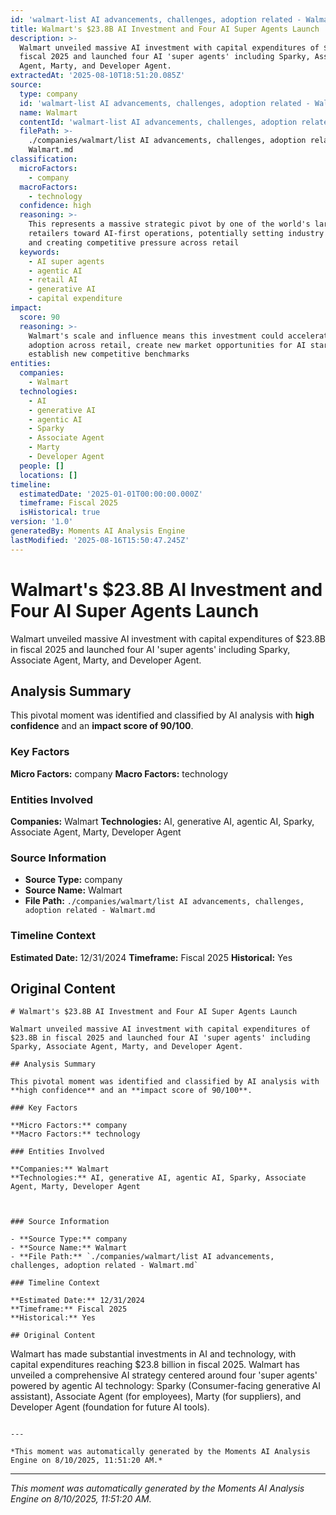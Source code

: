 ```yaml
---
id: 'walmart-list AI advancements, challenges, adoption related - Walmart-moment-1'
title: Walmart's $23.8B AI Investment and Four AI Super Agents Launch
description: >-
  Walmart unveiled massive AI investment with capital expenditures of $23.8B in
  fiscal 2025 and launched four AI 'super agents' including Sparky, Associate
  Agent, Marty, and Developer Agent.
extractedAt: '2025-08-10T18:51:20.085Z'
source:
  type: company
  id: 'walmart-list AI advancements, challenges, adoption related - Walmart'
  name: Walmart
  contentId: 'walmart-list AI advancements, challenges, adoption related - Walmart'
  filePath: >-
    ./companies/walmart/list AI advancements, challenges, adoption related -
    Walmart.md
classification:
  microFactors:
    - company
  macroFactors:
    - technology
  confidence: high
  reasoning: >-
    This represents a massive strategic pivot by one of the world's largest
    retailers toward AI-first operations, potentially setting industry standards
    and creating competitive pressure across retail
  keywords:
    - AI super agents
    - agentic AI
    - retail AI
    - generative AI
    - capital expenditure
impact:
  score: 90
  reasoning: >-
    Walmart's scale and influence means this investment could accelerate AI
    adoption across retail, create new market opportunities for AI startups, and
    establish new competitive benchmarks
entities:
  companies:
    - Walmart
  technologies:
    - AI
    - generative AI
    - agentic AI
    - Sparky
    - Associate Agent
    - Marty
    - Developer Agent
  people: []
  locations: []
timeline:
  estimatedDate: '2025-01-01T00:00:00.000Z'
  timeframe: Fiscal 2025
  isHistorical: true
version: '1.0'
generatedBy: Moments AI Analysis Engine
lastModified: '2025-08-16T15:50:47.245Z'
---
```

# Walmart's $23.8B AI Investment and Four AI Super Agents Launch

Walmart unveiled massive AI investment with capital expenditures of $23.8B in fiscal 2025 and launched four AI 'super agents' including Sparky, Associate Agent, Marty, and Developer Agent.

## Analysis Summary

This pivotal moment was identified and classified by AI analysis with **high confidence** and an **impact score of 90/100**.

### Key Factors

**Micro Factors:** company
**Macro Factors:** technology

### Entities Involved

**Companies:** Walmart
**Technologies:** AI, generative AI, agentic AI, Sparky, Associate Agent, Marty, Developer Agent



### Source Information

- **Source Type:** company
- **Source Name:** Walmart
- **File Path:** `./companies/walmart/list AI advancements, challenges, adoption related - Walmart.md`

### Timeline Context

**Estimated Date:** 12/31/2024
**Timeframe:** Fiscal 2025
**Historical:** Yes

## Original Content

```
# Walmart's $23.8B AI Investment and Four AI Super Agents Launch

Walmart unveiled massive AI investment with capital expenditures of $23.8B in fiscal 2025 and launched four AI 'super agents' including Sparky, Associate Agent, Marty, and Developer Agent.

## Analysis Summary

This pivotal moment was identified and classified by AI analysis with **high confidence** and an **impact score of 90/100**.

### Key Factors

**Micro Factors:** company
**Macro Factors:** technology

### Entities Involved

**Companies:** Walmart
**Technologies:** AI, generative AI, agentic AI, Sparky, Associate Agent, Marty, Developer Agent



### Source Information

- **Source Type:** company
- **Source Name:** Walmart
- **File Path:** `./companies/walmart/list AI advancements, challenges, adoption related - Walmart.md`

### Timeline Context

**Estimated Date:** 12/31/2024
**Timeframe:** Fiscal 2025
**Historical:** Yes

## Original Content

```
Walmart has made substantial investments in AI and technology, with capital expenditures reaching $23.8 billion in fiscal 2025. Walmart has unveiled a comprehensive AI strategy centered around four 'super agents' powered by agentic AI technology: Sparky (Consumer-facing generative AI assistant), Associate Agent (for employees), Marty (for suppliers), and Developer Agent (foundation for future AI tools).
```

---

*This moment was automatically generated by the Moments AI Analysis Engine on 8/10/2025, 11:51:20 AM.*

```

---

*This moment was automatically generated by the Moments AI Analysis Engine on 8/10/2025, 11:51:20 AM.*
